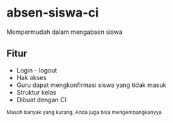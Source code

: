 # absen-siswa-ci
Mempermudah dalam mengabsen siswa
<h2>Fitur</h2>
<ul>
<li>Login - logout</li>
<li>Hak akses</li>
<li>Guru dapat mengkonfirmasi siswa yang tidak masuk</li>
<li>Struktur kelas</li>
<li>Dibuat dengan CI</li>
</ul>
<small>Masoh banyak yang kurang, Anda juga bisa mengembangkanyya</small>
